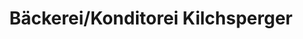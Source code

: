 ---
title: "Bäckerei/Konditorei Kilchsperger"
url: /kleinandelfingen/baeckerei-konditorei-kilchsperger/
shop: Bäckerei
---